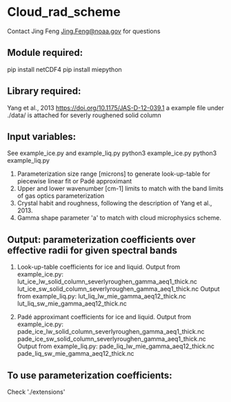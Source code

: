 # Cloud_rad_scheme
Contact Jing Feng <Jing.Feng@noaa.gov> for questions

## Module required:
pip install netCDF4
pip install miepython

## Library required:
Yang et al., 2013 https://doi.org/10.1175/JAS-D-12-039.1
a example file under ./data/ is attached for severly roughened solid column

## Input variables:
See example_ice.py and example_liq.py
python3 example_ice.py
python3 example_liq.py

1. Parameterization size range [microns] to generate look-up-table for piecewise linear fit or Padé approximant
2. Upper and lower wavenumber [cm-1] limits to match with the band limits of gas optics parameterization
3. Crystal habit and roughness, following the description of Yang et al., 2013. 
4. Gamma shape parameter 'a' to match with cloud microphysics scheme. 

## Output: parameterization coefficients over effective radii for given spectral bands
1. Look-up-table coefficients for ice and liquid. 
Output from example_ice.py:
lut_ice_lw_solid_column_severlyroughen_gamma_aeq1_thick.nc
lut_ice_sw_solid_column_severlyroughen_gamma_aeq1_thick.nc
Output from example_liq.py:
lut_liq_lw_mie_gamma_aeq12_thick.nc 
lut_liq_sw_mie_gamma_aeq12_thick.nc

2. Padé approximant coefficients for ice and liquid.
Output from example_ice.py:
pade_ice_lw_solid_column_severlyroughen_gamma_aeq1_thick.nc
pade_ice_sw_solid_column_severlyroughen_gamma_aeq1_thick.nc
Output from example_liq.py:
pade_liq_lw_mie_gamma_aeq12_thick.nc
pade_liq_sw_mie_gamma_aeq12_thick.nc

## To use parameterization coefficients:
Check './extensions'